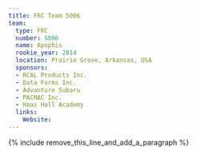 ```yaml
---
title: FRC Team 5006
team:
  type: FRC
  number: 5006
  name: Apophis
  rookie_year: 2014
  location: Prairie Grove, Arkansas, USA
  sponsors:
  - RCAL Products Inc.
  - Data Forms Inc.
  - Advanture Subaru
  - PACMAC Inc.
  - Haas Hall Academy
  links:
    Website:
---
```


{% include remove_this_line_and_add_a_paragraph %}